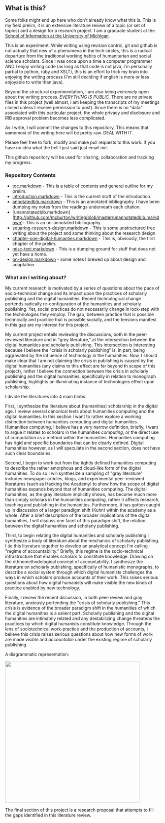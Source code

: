 ## What is this?
Some folks might end up here who don't already know what this is. This is my field prelim, it is an extensive literature review of a topic (or set of topics) and a design for a research project. I am a graduate student at the [School of Information at the University of Michigan](https://si.umich.edu). 

This is an experiment. While writing using revision control, git and github is not actually that new of a phenomena in the tech circles, this _is_ a radical departure from the traditional working habits of humanitarian and social science scholars. Since I was once upon a time a computer programmer AND I enjoy writing code (as long as that code is not java, i'm personally partial to python, ruby and XSLT), this is an effort to trick my brain into enjoying the writing process (I'm still deciding if english is more or less enjoyable to write than java).

 Beyond the structural experimentation, I am also being *extremely* open about the writing process. _EVERYTHING IS PUBLIC._ There are no private files in this project (well almost, i am keeping the transcripts of my meetings closed unless I receive permission to post). Since there is no "data" associated with this particular project, the whole privacy and disclosure and IRB approval problem becomes less complicated. 

As I write, I will commit the changes to this repository. This means that <strike>some</strike>most of the writing here will be pretty raw. DEAL WITH IT.

Please feel free to fork, modify and make pull requests to this work. If you have no idea what the hell I just said just email me.

This github repository will be used for sharing, collaboration and tracking my progress. 

### Repository Contents
*  [toc.markdown](http://github.com/mcburton/writing/blob/master/toc.markdown) - This is a table of contents and general outline for my prelim.
*  [introduction.markdown](http://github.com/mcburton/writing/blob/master/introduction.markdown) - This is the current draft of the introduction.
*  [annotatedbib.markdown](http://github.com/mcburton/writing/blob/master/annotatedbib.markdown) - This is an annotated bibliography. I have been dumping my notes from the readings underneath each citation. 
* [unannotatedbib.markdown]
(http://github.com/mcburton/writing/blob/master/unannotatedbib.markdown)- This is an un-annotated bibliography.
*  [squaring-research-design.markdown](http://github.com/mcburton/writing/blob/master/squaring-research-design.markdown) - This is some unstructured free writing about the project and some thinking about the research design.
*  [chapter-one-digital-humanties.markdown](http://github.com/mcburton/writing/blob/master/chapter-one-digital-humanties.markdown) - This is, obviously, the first chapter of the prelim.
*  [misc-text.markdown](http://github.com/mcburton/writing/blob/master/misc-text.markdown) - This is a dumping ground for stuff that does not yet have a home.
*  [on-design.markdown](http://github.com/mcburton/writing/blob/master/on-design.markdown) - some notes I brewed up about design and adaptation.

### What am I writing about?

My current research is motivated by a series of questions about the pace of socio-technical change and its impact upon the practices of scholarly publishing and the digital humanities. Recent technological change portends radically re-configuration of the humanities and scholarly publishing. Yet, social practices do not necessarily change in lock-step with the technologies they employ. The gap, between practice that is possible technically and practice that is possible socially, and the tensions manifest in this gap are my interest for this project. 

My current project entails reviewing the discussions, both in the peer-reviewed literature and in "grey literature," at the intersection between the digital humanities and scholarly publishing. This intersection is interesting because I believe the "crisis in scholarly publishing" is, in part, being aggravated by the influence of technology in the humanities. Now, I should make clear that I am not claiming the crisis in publishing is caused by the digital humanities (any claims to this effect are far beyond th scope of this project), rather I believe the connection between the crisis in scholarly publishing and the digital humanities, specifically in relation to monograph publishing, highlights an illuminating instance of technologies effect upon scholarship. 

 I divide the literatures into 4 main blobs.

First, I synthesize the literature about (humanities) scholarship in the digital age. I review several canonical texts about humanities computing and the digital humanities. In this section I want to  rather explore a working distinction between humanities computing and digital humanities. Humanities computing, I believe has a very narrow definition, briefly, I want to argue it relates to scholars in the humanities _computing_, or the direct use of computation as a method within the humanities. Humanities computing has rigid and specific boundaries that can be clearly defined. Digital humanities however, as I will speculate in the second section, does not have such clear boundaries. 

Second, I begin to work out from the tightly defined humanities computing to describe the rather amorphous and cloud-like form of the digital humanities. To do so I will synthesize a sampling of "gray literature" includes newspaper articles, blogs, and experimental peer-reviewed literatures (such as Hacking the Academy) to show how the scope of digital humanities expands beyond that of humanities computing. The digital humanities, as the gray literature implicitly shows, has become much more than simply scholars in the humanities _computing_, rather it affects research, teaching and publishing in the humanities. Furthermore, it has gotten caught up in discussion of a larger paradigm shift (Kuhn) within the academy as a whole. After a brief description of the broader implications of the digital humanities, I will discuss one facet of this paradigm shift, the relation between the digital humanities and scholarly publishing.

Third, to begin relating the digital humanities and scholarly publishing I synthesize a body of literature about the mechanics of scholarly publishing. I tie this literature together to develop an analytical concept I'm calling "regime of accountability." Briefly, this regime is the socio-technical infrastructure that enables scholars to constitute knowledge. Drawing on the ethnomethodological concept of accountability, I synthesize the literature on scholarly publishing, specifically of humanistic monographs, to describe a social system through which digital humanists challenges the ways in which scholars produce accounts of their work. This raises serious questions about how digital humanists will make visible the new kinds of practice enabled by new technology.

Finally, I review the recent discussion, in both peer-review and gray literature, anxiously portending the "crisis of scholarly publishing." This crisis is evidence of the broader paradigm shift in the humanities of which the digital humanities is a salient part. Scholarly publishing and the digital humanities are intimately related and any destabilizing change threatens the practices by which digital humanists constitute knowledge. Through the lens of sociotechnical work-practice and the production of accounts, I believe this crisis raises serious questions about how new forms of work are made _visible_ and _accountable_ under the existing regime of scholarly publishing.

A diagrammatic representation:


<img src="/mcburton/writing/raw/master/boundaries.jpg" width="436" height="459"/>


The final section of this project is a research proposal that attempts to fill the gaps identified in this literature review. 